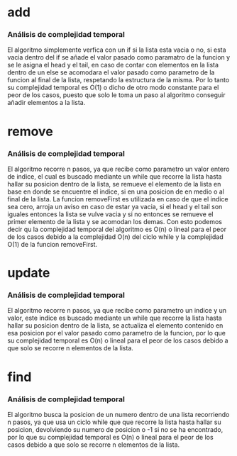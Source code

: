# add
### Análisis de complejidad temporal
El algoritmo simplemente verfica con un if si la lista esta vacia o no, si esta vacia dentro del if se añade el valor pasado como paramatro de la funcion y se le asigna el head y el tail,
en caso de contar con elementos en la lista dentro de un else se acomodara el valor pasado como parametro de la funcion al final de la lista, respetando la estructura de la misma.
Por lo tanto su complejidad temporal es O(1) o dicho de otro modo constante para el peor de los casos, puesto que solo le toma un paso al algoritmo conseguir añadir elementos a la lista.

# remove
### Análisis de complejidad temporal
El algoritmo recorre n pasos, ya que recibe como parametro un valor entero de indice, el cual es buscado mediante un while que recorre la lista hasta hallar su posicion dentro de la lista,
se remueve el elemento de la lista en base en donde se encuentre el indice, si en una posicion de en medio o al final de la lista.
La funcion removeFirst es utilizada en caso de que el indice sea cero, arroja un aviso en caso de estar ya vacia, si el head y el tail son iguales entonces la lista se vulve vacia y si no entonces se remueve el primer elemento de la lista y se acomodan los demas.
Con esto podemos decir qu la complejidad temporal del algoritmo es O(n) o lineal para el peor de los casos debido a la complejidad O(n) del ciclo while y la complejidad O(1) de la funcion removeFirst.

# update
### Análisis de complejidad temporal
El algoritmo recorre n pasos, ya que recibe como parametro un indice y un valor, este indice es buscado mediante un while que recorre la lista hasta hallar su posicion dentro de la lista,
se actualiza el elemento contenido en esa posicion por el valor pasado como parametro de la funcion,
por lo que su complejidad temporal es O(n) o lineal para el peor de los casos debido a que solo se recorre n elementos de la lista.

# find
### Análisis de complejidad temporal
El algoritmo busca la posicion de un numero dentro de una lista recorriendo n pasos, ya que usa un ciclo while que que recorre la lista hasta hallar su posicion,
devolviendo su numero de posicion o -1 si no se ha encontrado, por lo que su complejidad temporal es O(n) o lineal para el peor de los casos debido a que solo se recorre n elementos de la lista.
